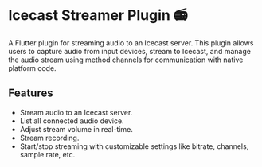 # Icecast Streamer Plugin 📻

A Flutter plugin for streaming audio to an Icecast server. This plugin allows users to capture audio from input devices, stream to Icecast, and manage the audio stream using method channels for communication with native platform code.

## Features

- Stream audio to an Icecast server.
- List all connected audio device.
- Adjust stream volume in real-time.
- Stream recording.
- Start/stop streaming with customizable settings like bitrate, channels, sample rate, etc.
